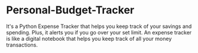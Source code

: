 # Personal-Budget-Tracker
It's a Python Expense Tracker that helps you keep track of your savings and spending. Plus, it alerts you if you go over your set limit. An expense tracker is like a digital notebook that helps you keep track of all your money transactions.
